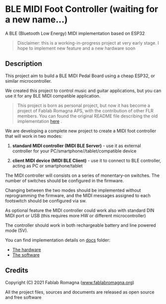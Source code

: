 # BLE MIDI Foot Controller (waiting for a new name...)

A BLE (Bluetooth Low Energy) MIDI implementation based on ESP32

 
> Disclaimer: 
> this is a working-in-progress project at very early stage. I hope to implement new feature and a new hardware soon
 
 
## Description
 
This project aim to build a BLE MIDI Pedal Board using a cheap ESP32, or similar microcontroller.
 
We created this project to control music and guitar applications, but you can use it for any BLE MIDI compatible application.


>This project is born as personal project, but now it has become a project of Fablab Romagna APS, with the contribution of other FLR members.
>You can found the original README file describing the old implementation [here](./README_OLD.md) .


We are developing a complete new project to create a MIDI foot controller that will work in two modes:
1. **standard MIDI controller (MIDI BLE Server)**   - use it as external controller for your PC/smartphone//tablet/compatible device

2. **client MIDI device (MIDI BLE Client)** - use it to connect to BLE controller, acting as PC or smartphone/tablet

The MIDI controller will consists on a series of monentary-on switches. The number of switches should be configured in the firmware.


Changing between the two modes should be implemented without reprogramming the firmware, and the MIDI messages assigned to each footswitch should be configured via sw.


As optional feature the MIDI controller could work also with standard DIN MIDI port or USB (this requires more HW or different microcontroller)


The controller should work in both rechargeable battery and line powered mode (5V).


You can find implementation details on [docs](/docs) folder:


* [The hardware](/hardware/README.md)
* [The software](/software/README.md)


## Credits
Copyright (C) 2021 Fablab Romagna (www.fablabromagna.org) 

All the project files, sources and documents are released as open source and free software

